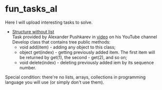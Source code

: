 # fun_tasks_al
Here I will upload interesting tasks to solve.  

- [Structure without list](src/structure_without_list.py)  
Task provided by Alexander Pushkarev in [video](https://www.youtube.com/watch?v=-Qx3-2oZpVY) on his YouTube channel  
  Develop class that contains tree public methods:
  - void add(item) - adding any object to this class;  
  - object get(index) - getting previously added item. The first item will be returned by get(1), the second - get(2), and so on;  
  - void delete(index) - deleting previously added iem by its sequence number.  

Special condition: there're no lists, arrays, collections in programming language you will use (or simply don't use them).
